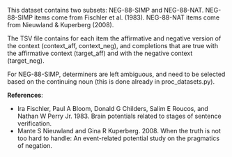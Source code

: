 This dataset contains two subsets: NEG-88-SIMP and NEG-88-NAT. NEG-88-SIMP items come from Fischler et al. (1983). NEG-88-NAT items come from Nieuwland & Kuperberg (2008).

The TSV file contains for each item the affirmative and negative version of the context (context_aff, context_neg), and completions that are true with the affirmative context (target_aff) and with the negative context (target_neg).

For NEG-88-SIMP, determiners are left ambiguous, and need to be selected based on the continuing noun (this is done already in proc_datasets.py).

**References**:
* Ira Fischler, Paul A Bloom, Donald G Childers, Salim E Roucos, and Nathan W Perry Jr. 1983. Brain potentials related to stages of sentence verification.
* Mante S Nieuwland and Gina R Kuperberg. 2008. When the truth is not too hard to handle: An event-related potential study on the pragmatics of negation.
